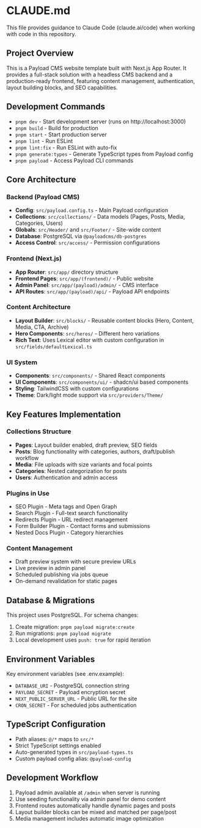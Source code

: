 # CLAUDE.md

This file provides guidance to Claude Code (claude.ai/code) when working with code in this repository.

## Project Overview

This is a Payload CMS website template built with Next.js App Router. It provides a full-stack solution with a headless CMS backend and a production-ready frontend, featuring content management, authentication, layout building blocks, and SEO capabilities.

## Development Commands

- `pnpm dev` - Start development server (runs on http://localhost:3000)
- `pnpm build` - Build for production
- `pnpm start` - Start production server
- `pnpm lint` - Run ESLint
- `pnpm lint:fix` - Run ESLint with auto-fix
- `pnpm generate:types` - Generate TypeScript types from Payload config
- `pnpm payload` - Access Payload CLI commands

## Core Architecture

### Backend (Payload CMS)
- **Config**: `src/payload.config.ts` - Main Payload configuration
- **Collections**: `src/collections/` - Data models (Pages, Posts, Media, Categories, Users)
- **Globals**: `src/Header/` and `src/Footer/` - Site-wide content
- **Database**: PostgreSQL via `@payloadcms/db-postgres`
- **Access Control**: `src/access/` - Permission configurations

### Frontend (Next.js)
- **App Router**: `src/app/` directory structure
- **Frontend Pages**: `src/app/(frontend)/` - Public website
- **Admin Panel**: `src/app/(payload)/admin/` - CMS interface
- **API Routes**: `src/app/(payload)/api/` - Payload API endpoints

### Content Architecture
- **Layout Builder**: `src/blocks/` - Reusable content blocks (Hero, Content, Media, CTA, Archive)
- **Hero Components**: `src/heros/` - Different hero variations
- **Rich Text**: Uses Lexical editor with custom configuration in `src/fields/defaultLexical.ts`

### UI System
- **Components**: `src/components/` - Shared React components
- **UI Components**: `src/components/ui/` - shadcn/ui based components
- **Styling**: TailwindCSS with custom configurations
- **Theme**: Dark/light mode support via `src/providers/Theme/`

## Key Features Implementation

### Collections Structure
- **Pages**: Layout builder enabled, draft preview, SEO fields
- **Posts**: Blog functionality with categories, authors, draft/publish workflow
- **Media**: File uploads with size variants and focal points
- **Categories**: Nested categorization for posts
- **Users**: Authentication and admin access

### Plugins in Use
- SEO Plugin - Meta tags and Open Graph
- Search Plugin - Full-text search functionality
- Redirects Plugin - URL redirect management
- Form Builder Plugin - Contact forms and submissions
- Nested Docs Plugin - Category hierarchies

### Content Management
- Draft preview system with secure preview URLs
- Live preview in admin panel
- Scheduled publishing via jobs queue
- On-demand revalidation for static pages

## Database & Migrations

This project uses PostgreSQL. For schema changes:

1. Create migration: `pnpm payload migrate:create`
2. Run migrations: `pnpm payload migrate`
3. Local development uses `push: true` for rapid iteration

## Environment Variables

Key environment variables (see .env.example):
- `DATABASE_URI` - PostgreSQL connection string  
- `PAYLOAD_SECRET` - Payload encryption secret
- `NEXT_PUBLIC_SERVER_URL` - Public URL for the site
- `CRON_SECRET` - For scheduled jobs authentication

## TypeScript Configuration

- Path aliases: `@/*` maps to `src/*`
- Strict TypeScript settings enabled
- Auto-generated types in `src/payload-types.ts`
- Custom payload config alias: `@payload-config`

## Development Workflow

1. Payload admin available at `/admin` when server is running
2. Use seeding functionality via admin panel for demo content
3. Frontend routes automatically handle dynamic pages and posts
4. Layout builder blocks can be mixed and matched per page/post
5. Media management includes automatic image optimization